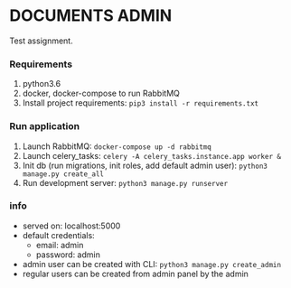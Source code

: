 # DOCUMENTS ADMIN

Test assignment.

### Requirements

1. python3.6
2. docker, docker-compose to run RabbitMQ
3. Install project requirements: `pip3 install -r requirements.txt`


### Run application

1. Launch RabbitMQ: `docker-compose up -d rabbitmq`
2. Launch celery_tasks: `celery -A celery_tasks.instance.app worker &`
3. Init db (run migrations, init roles, add default admin user): `python3 manage.py create_all`
4. Run development server: `python3 manage.py runserver`


### info

* served on: localhost:5000
* default credentials:
	- email: admin
	- password: admin
* admin user can be created with CLI: `python3 manage.py create_admin`
* regular users can be created from admin panel by the admin
